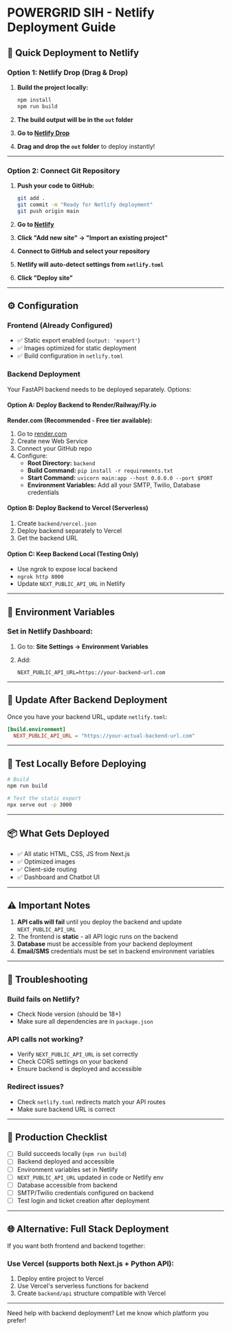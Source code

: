 # POWERGRID SIH - Netlify Deployment Guide

## 🚀 Quick Deployment to Netlify

### Option 1: Netlify Drop (Drag & Drop)

1. **Build the project locally:**
   ```bash
   npm install
   npm run build
   ```

2. **The build output will be in the `out` folder**

3. **Go to [Netlify Drop](https://app.netlify.com/drop)**

4. **Drag and drop the `out` folder** to deploy instantly!

---

### Option 2: Connect Git Repository

1. **Push your code to GitHub:**
   ```bash
   git add .
   git commit -m "Ready for Netlify deployment"
   git push origin main
   ```

2. **Go to [Netlify](https://app.netlify.com)**

3. **Click "Add new site" → "Import an existing project"**

4. **Connect to GitHub and select your repository**

5. **Netlify will auto-detect settings from `netlify.toml`**

6. **Click "Deploy site"**

---

## ⚙️ Configuration

### Frontend (Already Configured)
- ✅ Static export enabled (`output: 'export'`)
- ✅ Images optimized for static deployment
- ✅ Build configuration in `netlify.toml`

### Backend Deployment
Your FastAPI backend needs to be deployed separately. Options:

#### Option A: Deploy Backend to Render/Railway/Fly.io

**Render.com (Recommended - Free tier available):**
1. Go to [render.com](https://render.com)
2. Create new Web Service
3. Connect your GitHub repo
4. Configure:
   - **Root Directory:** `backend`
   - **Build Command:** `pip install -r requirements.txt`
   - **Start Command:** `uvicorn main:app --host 0.0.0.0 --port $PORT`
   - **Environment Variables:** Add all your SMTP, Twilio, Database credentials

#### Option B: Deploy Backend to Vercel (Serverless)
1. Create `backend/vercel.json`
2. Deploy backend separately to Vercel
3. Get the backend URL

#### Option C: Keep Backend Local (Testing Only)
- Use ngrok to expose local backend
- `ngrok http 8000`
- Update `NEXT_PUBLIC_API_URL` in Netlify

---

## 🔧 Environment Variables

### Set in Netlify Dashboard:

1. Go to: **Site Settings → Environment Variables**

2. Add:
   ```
   NEXT_PUBLIC_API_URL=https://your-backend-url.com
   ```

---

## 📝 Update After Backend Deployment

Once you have your backend URL, update `netlify.toml`:

```toml
[build.environment]
  NEXT_PUBLIC_API_URL = "https://your-actual-backend-url.com"
```

---

## 🧪 Test Locally Before Deploying

```bash
# Build
npm run build

# Test the static export
npx serve out -p 3000
```

---

## 📦 What Gets Deployed

- ✅ All static HTML, CSS, JS from Next.js
- ✅ Optimized images
- ✅ Client-side routing
- ✅ Dashboard and Chatbot UI

---

## ⚠️ Important Notes

1. **API calls will fail** until you deploy the backend and update `NEXT_PUBLIC_API_URL`
2. The frontend is **static** - all API logic runs on the backend
3. **Database** must be accessible from your backend deployment
4. **Email/SMS** credentials must be set in backend environment variables

---

## 🐛 Troubleshooting

### Build fails on Netlify?
- Check Node version (should be 18+)
- Make sure all dependencies are in `package.json`

### API calls not working?
- Verify `NEXT_PUBLIC_API_URL` is set correctly
- Check CORS settings on your backend
- Ensure backend is deployed and accessible

### Redirect issues?
- Check `netlify.toml` redirects match your API routes
- Make sure backend URL is correct

---

## 🎯 Production Checklist

- [ ] Build succeeds locally (`npm run build`)
- [ ] Backend deployed and accessible
- [ ] Environment variables set in Netlify
- [ ] `NEXT_PUBLIC_API_URL` updated in code or Netlify env
- [ ] Database accessible from backend
- [ ] SMTP/Twilio credentials configured on backend
- [ ] Test login and ticket creation after deployment

---

## 🌐 Alternative: Full Stack Deployment

If you want both frontend and backend together:

### Use Vercel (supports both Next.js + Python API):
1. Deploy entire project to Vercel
2. Use Vercel's serverless functions for backend
3. Create `backend/api` structure compatible with Vercel

---

Need help with backend deployment? Let me know which platform you prefer!
